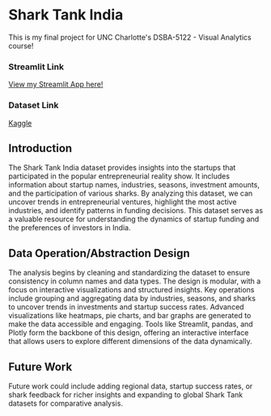 # Shark Tank India

This is my final project for UNC Charlotte's DSBA-5122 - Visual Analytics course!

### Streamlit Link
[View my Streamlit App here!](https://imanchip-final-app-project.streamlit.app/ "Click to view the dashboard")

### Dataset Link
[Kaggle](https://www.kaggle.com/datasets/thirumani/shark-tank-india "Click to view the dashboard")

## Introduction
The Shark Tank India dataset provides insights into the startups that participated in the popular entrepreneurial reality show. It includes information about startup names, industries, seasons, investment amounts, and the participation of various sharks. By analyzing this dataset, we can uncover trends in entrepreneurial ventures, highlight the most active industries, and identify patterns in funding decisions. This dataset serves as a valuable resource for understanding the dynamics of startup funding and the preferences of investors in India.

## Data Operation/Abstraction Design
The analysis begins by cleaning and standardizing the dataset to ensure consistency in column names and data types. The design is modular, with a focus on interactive visualizations and structured insights. Key operations include grouping and aggregating data by industries, seasons, and sharks to uncover trends in investments and startup success rates. Advanced visualizations like heatmaps, pie charts, and bar graphs are generated to make the data accessible and engaging. Tools like Streamlit, pandas, and Plotly form the backbone of this design, offering an interactive interface that allows users to explore different dimensions of the data dynamically.

## Future Work
Future work could include adding regional data, startup success rates, or shark feedback for richer insights and expanding to global Shark Tank datasets for comparative analysis.
